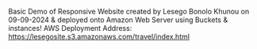 Basic Demo of Responsive Website created by Lesego Bonolo Khunou on 09-09-2024 & deployed onto Amazon Web Server using Buckets & instances! 
AWS Deployment Address: https://lesegosite.s3.amazonaws.com/travel/index.html
